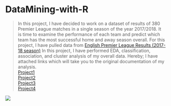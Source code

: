 # DataMining-with-R
> In this project, I have decided to work on a dataset of results of 380 Premier League matches in a single season of the year 2017/2018. It is time to examine the performance of each team and predict which team has the most successful home and away season overall. For this project, I have pulled data from [English Premier League Results (2017-18 season)](https://www.premierleague.com/results.)
In this project, I have performed EDA, classification, association, and cluster analysis of my overall data. Hereby; I have attached links which will take you to the original documentation of my analysis. <br>
[Project1](https://rpubs.com/sacsam005/825079) <br>
[Project2](https://rpubs.com/sacsam005/813688) <br>
[Project3](https://rpubs.com/sacsam005/825478) <br>
[Project4](https://rpubs.com/sacsam005/834515)
<img src="https://sportshandle.com/wp-content/uploads/2019/03/sports-betting-data.jpg">

